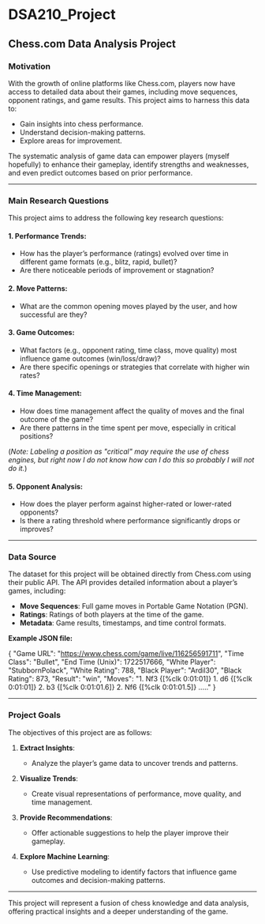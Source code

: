
# DSA210_Project

## Chess.com Data Analysis Project

### Motivation

With the growth of online platforms like Chess.com, players now have access to detailed data about their games, including move sequences, opponent ratings, and game results. This project aims to harness this data to:

- Gain insights into chess performance.
- Understand decision-making patterns.
- Explore areas for improvement.

The systematic analysis of game data can empower players (myself hopefully) to enhance their gameplay, identify strengths and weaknesses, and even predict outcomes based on prior performance.

---

### Main Research Questions

This project aims to address the following key research questions:

#### 1. Performance Trends:
- How has the player’s performance (ratings) evolved over time in different game formats (e.g., blitz, rapid, bullet)?
- Are there noticeable periods of improvement or stagnation?

#### 2. Move Patterns:
- What are the common opening moves played by the user, and how successful are they?

#### 3. Game Outcomes:
- What factors (e.g., opponent rating, time class, move quality) most influence game outcomes (win/loss/draw)?
- Are there specific openings or strategies that correlate with higher win rates?

#### 4. Time Management:
- How does time management affect the quality of moves and the final outcome of the game?
- Are there patterns in the time spent per move, especially in critical positions?

(*Note: Labeling a position as "critical" may require the use of chess engines, but right now I do not know how can I do this so probably I will not do it.*)

#### 5. Opponent Analysis:
- How does the player perform against higher-rated or lower-rated opponents?
- Is there a rating threshold where performance significantly drops or improves?

---

### Data Source

The dataset for this project will be obtained directly from Chess.com using their public API. The API provides detailed information about a player’s games, including:

- **Move Sequences**: Full game moves in Portable Game Notation (PGN).
- **Ratings**: Ratings of both players at the time of the game.
- **Metadata**: Game results, timestamps, and time control formats.

**Example JSON file:**

{
   "Game URL": "https://www.chess.com/game/live/116256591711",
   "Time Class": "Bullet",
   "End Time (Unix)": 1722517666,
   "White Player": "StubbornPolack",
   "White Rating": 788,
   "Black Player": "Ardil30",
   "Black Rating": 873,
   "Result": "win",
   "Moves": "1. Nf3 {[%clk 0:01:01]} 1. d6 {[%clk 0:01:01]} 2. b3 {[%clk 0:01:01.6]} 2. Nf6 {[%clk 0:01:01.5]} ....."
}

---

### Project Goals

The objectives of this project are as follows:

1. **Extract Insights**:
   - Analyze the player’s game data to uncover trends and patterns.

2. **Visualize Trends**:
   - Create visual representations of performance, move quality, and time management.

3. **Provide Recommendations**:
   - Offer actionable suggestions to help the player improve their gameplay.

4. **Explore Machine Learning**:
   - Use predictive modeling to identify factors that influence game outcomes and decision-making patterns.

---

This project will represent a fusion of chess knowledge and data analysis, offering practical insights and a deeper understanding of the game.
